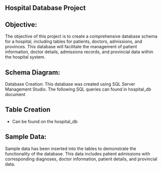 ## Hospital Database Project


## Objective:
The objective of this project is to create a comprehensive database schema for a hospital, including tables for patients, doctors, admissions, and provinces. This database will facilitate the management of patient information, doctor details, admissions records, and provincial data within the hospital system.

## Schema Diagram:

Database Creation:
This database was created using SQL Server Management Studio. The following SQL queries can found in hospital_db document


## Table Creation
- Can be found on the hospital_db

## Sample Data:
Sample data has been inserted into the tables to demonstrate the functionality of the database. This data includes patient admissions with corresponding diagnoses, doctor information, patient details, and provincial data.
